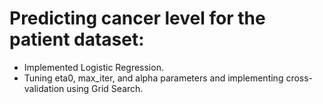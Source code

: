 
# Predicting cancer level for the patient dataset:
 - Implemented Logistic Regression.
 - Tuning eta0, max_iter, and alpha parameters and implementing cross-validation using Grid Search.
